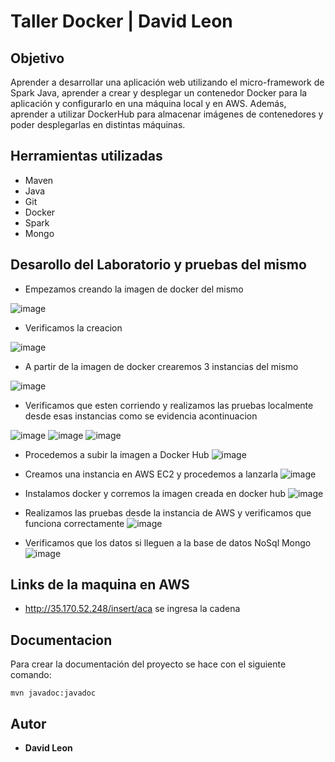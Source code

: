 # Taller Docker | David Leon
## Objetivo
Aprender a desarrollar una aplicación web utilizando el micro-framework de Spark Java, aprender a crear y desplegar un contenedor Docker para la aplicación y configurarlo en una máquina local y en AWS. Además, aprender a utilizar DockerHub para almacenar imágenes de contenedores y poder desplegarlas en distintas máquinas.

## Herramientas utilizadas
 - Maven
 - Java 
 - Git 
 - Docker
 - Spark
 - Mongo
 
 ## Desarollo del Laboratorio y pruebas del mismo
- Empezamos creando la imagen de docker del mismo

![image](https://user-images.githubusercontent.com/98216838/223550686-874778e8-637d-4250-b7ae-8222091911e0.png)

- Verificamos la creacion

![image](https://user-images.githubusercontent.com/98216838/223550900-e791056e-2387-4dc6-b7d4-929c7baffe06.png)

- A partir de la imagen de docker crearemos 3 instancias del mismo 

![image](https://user-images.githubusercontent.com/98216838/223551431-ba5fdfdc-6b69-4b2d-bf3a-e50c7f213530.png)
- Verificamos que esten corriendo y realizamos las pruebas localmente desde esas instancias como se evidencia acontinuacion

![image](https://user-images.githubusercontent.com/98216838/223551736-3c695eda-1a8b-4120-92c9-3c38e721bfd4.png)
![image](https://user-images.githubusercontent.com/98216838/223551013-6d3db315-5d4a-45b6-9af5-6eae43fc084c.png)
![image](https://user-images.githubusercontent.com/98216838/223560474-89fd926c-c045-4c39-a822-bc501f207321.png)
- Procedemos a subir la imagen a Docker Hub 
![image](https://user-images.githubusercontent.com/98216838/223552621-db167a0c-3f48-4282-9465-e12732906ba1.png)

- Creamos una instancia en AWS EC2 y procedemos a lanzarla
![image](https://user-images.githubusercontent.com/98216838/223554419-d13c6477-77be-400f-ac84-ca17e58dbb33.png)
- Instalamos docker y corremos la imagen creada en docker hub
![image](https://user-images.githubusercontent.com/98216838/223555418-5d8c63aa-e553-4ade-baae-5eaadfd63d4d.png)
- Realizamos las pruebas desde la instancia de AWS y verificamos que funciona correctamente
![image](https://user-images.githubusercontent.com/98216838/223557824-e6a27499-0b73-45de-840a-3185be1b8d14.png)
- Verificamos que los datos si lleguen a la base de datos NoSql Mongo
![image](https://user-images.githubusercontent.com/98216838/223560139-26492299-c093-4159-a483-7977d8e7be06.png)

## Links de la maquina en AWS
- http://35.170.52.248/insert/aca se ingresa la cadena

## Documentacion

Para crear la documentación del proyecto se hace con el siguiente comando:
    
    mvn javadoc:javadoc
    

## Autor

* **David Leon**

